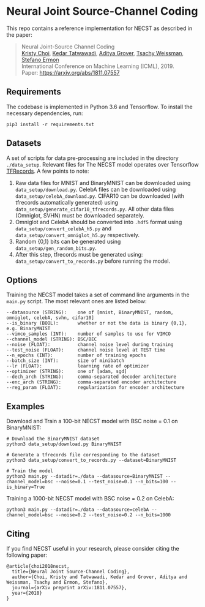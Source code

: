 # Neural Joint Source-Channel Coding

This repo contains a reference implementation for NECST as described in the paper:
> Neural Joint-Source Channel Coding </br>
> [Kristy Choi](http://kristychoi.com/), [Kedar Tatwawadi](https://web.stanford.edu/~kedart/), [Aditya Grover](http://aditya-grover.github.io/), [Tsachy Weissman](https://web.stanford.edu/~tsachy/), [Stefano Ermon](https://cs.stanford.edu/~ermon/) </br>
> International Conference on Machine Learning (ICML), 2019. </br>
> Paper: https://arxiv.org/abs/1811.07557 </br>


## Requirements
The codebase is implemented in Python 3.6 and Tensorflow. To install the necessary dependencies, run:
```
pip3 install -r requirements.txt

```

## Datasets
A set of scripts for data pre-processing are included in the directory `./data_setup`. Relevant files for 
The NECST model operates over Tensorflow [TFRecords](https://www.tensorflow.org/tutorials/load_data/tf_records). A few points to note:

1. Raw data files for MNIST and BinaryMNIST can be downloaded using `data_setup/download.py`. CelebA files can be downloaded using `data_setup/celebA_download.py`. CIFAR10 can be downloaded (with tfrecords automatically generated) using `data_setup/generate_cifar10_tfrecords.py`. All other data files (Omniglot, SVHN) must be downloaded separately.
2. Omniglot and CelebA should be converted into `.hdf5` format using `data_setup/convert_celebA_h5.py` and `data_setup/convert_omniglot_h5.py` respectively.
3. Random {0,1} bits can be generated using `data_setup/gen_random_bits.py`.
4. After this step, tfrecords must be generated using: `data_setup/convert_to_records.py` before running the model.

## Options
Training the NECST model takes a set of command line arguments in the `main.py` script. The most relevant ones are listed below:
```
--datasource (STRING):    one of [mnist, BinaryMNIST, random, omniglot, celebA, svhn, cifar10]
--is_binary (BOOL):       whether or not the data is binary {0,1}, e.g. BinaryMNIST
--vimco_samples (INT):    number of samples to use for VIMCO
--channel_model (STRING): BSC/BEC
--noise (FLOAT):          channel noise level during training
--test_noise (FLOAT):     channel noise level at TEST time
--n_epochs (INT):         number of training epochs
--batch_size (INT):       size of minibatch
--lr (FLOAT):             learning rate of optimizer
--optimizer (STRING):     one of [adam, sgd]
--dech_arch (STRING):     comma-separated decoder architecture
--enc_arch (STRING):      comma-separated encoder architecture
--reg_param (FLOAT):      regularization for encoder architecture
```

## Examples
Download and Train a 100-bit NECST model with BSC noise = 0.1 on BinaryMNIST:
```
# Download the BinaryMNIST dataset
python3 data_setup/download.py BinaryMNIST

# Generate a tfrecords file corresponding to the dataset
python3 data_setup/convert_to_records.py --dataset=BinaryMNIST

# Train the model
python3 main.py --datadir=./data --datasource=BinaryMNIST --channel_model=bsc --noise=0.1 --test_noise=0.1 --n_bits=100 --is_binary=True
```
Training a 1000-bit NECST model with BSC noise = 0.2 on CelebA:
```
python3 main.py --datadir=./data --datasource=celebA --channel_model=bsc --noise=0.2 --test_noise=0.2 --n_bits=1000
```

## Citing
If you find NECST useful in your research, please consider citing the following paper:

```
@article{choi2018necst,
  title={Neural Joint Source-Channel Coding},
  author={Choi, Kristy and Tatwawadi, Kedar and Grover, Aditya and Weissman, Tsachy and Ermon, Stefano},
  journal={arXiv preprint arXiv:1811.07557},
  year={2018}
}
```
